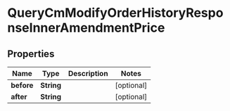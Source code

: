 

# QueryCmModifyOrderHistoryResponseInnerAmendmentPrice


## Properties

| Name | Type | Description | Notes |
|------------ | ------------- | ------------- | -------------|
|**before** | **String** |  |  [optional] |
|**after** | **String** |  |  [optional] |



